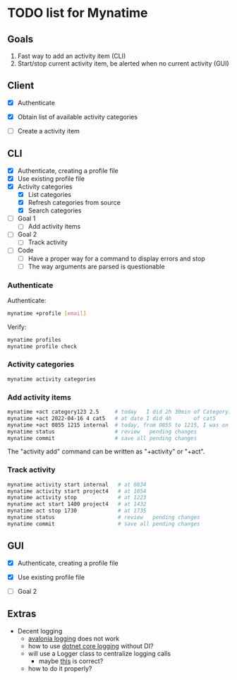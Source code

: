 
TODO list for Mynatime
======================

Goals
------------------

1. Fast way to add an activity item (CLI)
2. Start/stop current activity item, be alerted when no current activity (GUI)


Client
------------------

- [x] Authenticate
- [x] Obtain list of available activity categories
- [ ] Create a activity item


CLI
------------------

- [x] Authenticate, creating a profile file
- [x] Use existing profile file
- [x] Activity categories
    - [x] List categories
    - [x] Refresh categories from source
    - [x] Search categories
- [ ] Goal 1
    - [ ] Add activity items
- [ ] Goal 2
    - [ ] Track activity
- [ ] Code
    - [ ] Have a proper way for a command to display errors and stop
    - [ ] The way arguments are parsed is questionable 

### Authenticate

Authenticate:

```bash
mynatime +profile [email]
```

Verify:

```bash
mynatime profiles
mynatime profile check
```


### Activity categories

```bash
mynatime activity categories
```


### Add activity items

```bash
mynatime +act category123 2.5     # today   I did 2h 30min of Category123
mynatime +act 2022-04-16 4 cat5   # at date I did 4h       of cat5
mynatime +act 0855 1215 internal  # today, from 0855 to 1215, I was on internal
mynatime status                   # review   pending changes
mynatime commit                   # save all pending changes
```

The "activity add" command can be written as "+activity" or "+act".


### Track activity

```bash
mynatime activity start internal   # at 0834
mynatime activity start project4   # at 1054
mynatime activity stop             # at 1223
mynatime act start 1400 project4   # at 1432
mynatime act stop 1730             # at 1735
mynatime status                    # review   pending changes
mynatime commit                    # save all pending changes
```


GUI
------------------

- [x] Authenticate, creating a profile file
- [x] Use existing profile file
- [ ] Goal 2


Extras
------------------

- Decent logging
    - [avalonia logging](https://docs.avaloniaui.net/docs/getting-started/logging-errors-and-warnings) does not work
    - how to use [dotnet core logging](https://docs.microsoft.com/en-us/dotnet/core/extensions/logging?tabs=command-line) without DI?
    - will use a Logger class to centralize logging calls
        - maybe [this](https://github.com/zkSNACKs/WalletWasabi/blob/3b56845466b6d228585d879c18ca3dc79e2e80dd/WalletWasabi/Logging/Logger.cs) is correct?
    - how to do it properly?

